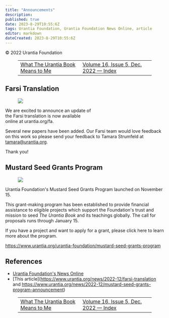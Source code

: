```yaml
---
title: "Announcements"
description: 
published: true
date: 2023-8-29T10:55:6Z
tags: Urantia Foundation, Urantia Foundation News Online, article
editor: markdown
dateCreated: 2023-8-29T10:55:6Z
---
```


<p class="v-card v-sheet theme--light gray lighten-3 px-2">© 2022 Urantia Foundation</p>
<figure class="table chapter-navigator">
  <table>
    <tbody>
      <tr>
        <td>
        <a href="/en/article/Obol_Sunday_Jimmy/What_The_Urantia_Book_Means_to_Me">
          <span class="mdi mdi-arrow-left-drop-circle"></span><span class="pl-2">What The Urantia Book Means to Me</span>
        </a>
        </td>
        <td>
        <a href="/en/index/articles_uf_news_online#volume-16-issue-5-dec-2022">
          <span class="mdi mdi-book-open-variant"></span><span class="pl-2">Volume 16, Issue 5, Dec. 2022 — Index</span>
        </a>
        </td>
        <td>
        </td>
      </tr>
    </tbody>
  </table>
</figure>


## Farsi Translation

<figure id="Figure_1" class="image urantiapedia image-style-align-right">
<img src="/image/article/UF_News_Online/2022_12/048.jpg">
</figure>

We are excited to announce an update of<br>the Farsi translation is now available<br>online at urantia.org/fa.

Several new papers have been added. Our Farsi team would love feedback on this work so please send your feedback to Tamara Strumfeld at tamara@urantia.org.

Thank you!
<br style="clear:both;"/>

## Mustard Seed Grants Program

<figure id="Figure_4" class="image urantiapedia">
<img src="/image/article/UF_News_Online/2022_12/049.jpg">
</figure>

Urantia Foundation's Mustard Seed Grants Program launched on November 15.

This grant-making program has been established to provide financial assistance to eligible projects which support the Foundation's trust and mission to seed _The Urantia Book_ and its teachings globally. The call for proposals runs through January 15.

If you have a project and want to apply for a grant, please click here to learn more about the program.

https://www.urantia.org/urantia-foundation/mustard-seed-grants-program







## References

- [Urantia Foundation's News Online](https://www.urantia.org/urantia-foundation/newsletter-pdf-archives)
- [This article](https://www.urantia.org/news/2022-12/farsi-translation and https://www.urantia.org/news/2022-12/mustard-seed-grants-program-announcement)

<figure class="table chapter-navigator">
  <table>
    <tbody>
      <tr>
        <td>
        <a href="/en/article/Obol_Sunday_Jimmy/What_The_Urantia_Book_Means_to_Me">
          <span class="mdi mdi-arrow-left-drop-circle"></span><span class="pl-2">What The Urantia Book Means to Me</span>
        </a>
        </td>
        <td>
        <a href="/en/index/articles_uf_news_online#volume-16-issue-5-dec-2022">
          <span class="mdi mdi-book-open-variant"></span><span class="pl-2">Volume 16, Issue 5, Dec. 2022 — Index</span>
        </a>
        </td>
        <td>
        </td>
      </tr>
    </tbody>
  </table>
</figure>
